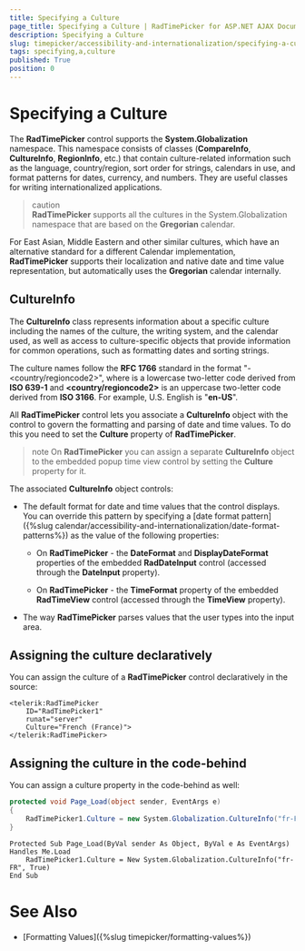 ```yaml
---
title: Specifying a Culture
page_title: Specifying a Culture | RadTimePicker for ASP.NET AJAX Documentation
description: Specifying a Culture
slug: timepicker/accessibility-and-internationalization/specifying-a-culture
tags: specifying,a,culture
published: True
position: 0
---
```


# Specifying a Culture


The **RadTimePicker** control supports the **System.Globalization** namespace. This namespace consists of classes (**CompareInfo**, **CultureInfo**, **RegionInfo**, etc.) that contain culture-related information such as the language, country/region, sort order for strings, calendars in use, and format patterns for dates, currency, and numbers. They are useful classes for writing internationalized applications.

>caution  
**RadTimePicker** supports all the cultures in the System.Globalization namespace that are based on the **Gregorian** calendar.
>

For East Asian, Middle Eastern and other similar cultures, which have an alternative standard for a different Calendar implementation, **RadTimePicker** supports their localization and native date and time value representation, but automatically uses the **Gregorian** calendar internally.

## CultureInfo

The **CultureInfo** class represents information about a specific culture including the names of the culture, the writing system, and the calendar used, as well as access to culture-specific objects that provide information for common operations, such as formatting dates and sorting strings.

The culture names follow the **RFC 1766** standard in the format "<languagecode2>-<country/regioncode2>", where **<languagecode2>** is a lowercase two-letter code derived from **ISO 639-1** and **<country/regioncode2>** is an uppercase two-letter code derived from **ISO 3166**. For example, U.S. English is "**en-US**".

All **RadTimePicker** control lets you associate a **CultureInfo** object with the control to govern the formatting and parsing of date and time values. To do this you need to set the **Culture** property of **RadTimePicker**.


>note
On **RadTimePicker** you can assign a separate **CultureInfo** object to the embedded popup time view control by setting the **Culture** property for it.
>


The associated **CultureInfo** object controls:

* The default format for date and time values that the control displays. You can override this pattern by specifying a [date format pattern]({%slug calendar/accessibility-and-internationalization/date-format-patterns%}) as the value of the following properties:

	* On **RadTimePicker** - the **DateFormat** and **DisplayDateFormat** properties of the embedded **RadDateInput** control (accessed through the **DateInput** property).

	* On **RadTimePicker** - the **TimeFormat** property of the embedded **RadTimeView** control (accessed through the **TimeView** property).

* The way **RadTimePicker** parses values that the user types into the input area.



## Assigning the culture declaratively

You can assign the culture of a **RadTimePicker** control declaratively in the source:

````ASPNET
<telerik:RadTimePicker
    ID="RadTimePicker1"
    runat="server"
    Culture="French (France)">
</telerik:RadTimePicker>
````


## Assigning the culture in the code-behind

You can assign a culture property in the code-behind as well:


````C#
protected void Page_Load(object sender, EventArgs e)
{
    RadTimePicker1.Culture = new System.Globalization.CultureInfo("fr-FR", true);
}
````
````VB.NET
Protected Sub Page_Load(ByVal sender As Object, ByVal e As EventArgs) Handles Me.Load
    RadTimePicker1.Culture = New System.Globalization.CultureInfo("fr-FR", True)
End Sub
````


# See Also

 * [Formatting Values]({%slug timepicker/formatting-values%})
 
 
